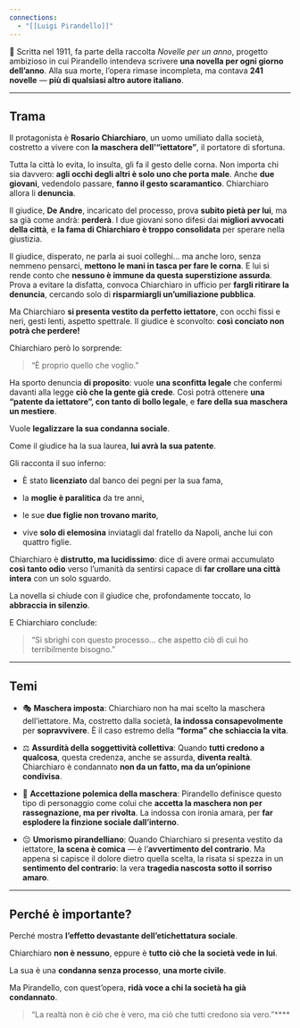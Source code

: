 ```yaml
---
connections:
  - "[[Luigi Pirandello]]"
---
```

📜 Scritta nel 1911, fa parte della raccolta _Novelle per un anno_, progetto ambizioso in cui Pirandello intendeva scrivere **una novella per ogni giorno dell’anno**. Alla sua morte, l’opera rimase incompleta, ma contava **241 novelle** — **più di qualsiasi altro autore italiano**.

---

## **Trama**

Il protagonista è **Rosario Chiarchiaro**, un uomo umiliato dalla società, costretto a vivere con **la maschera dell’“iettatore”**, il portatore di sfortuna.

Tutta la città lo evita, lo insulta, gli fa il gesto delle corna. Non importa chi sia davvero: **agli occhi degli altri è solo uno che porta male**. Anche **due giovani**, vedendolo passare, **fanno il gesto scaramantico**. Chiarchiaro allora li **denuncia**.

Il giudice, **De Andre**, incaricato del processo, prova **subito pietà per lui**, ma sa già come andrà: **perderà**. I due giovani sono difesi dai **migliori avvocati della città**, e **la fama di Chiarchiaro è troppo consolidata** per sperare nella giustizia.

Il giudice, disperato, ne parla ai suoi colleghi… ma anche loro, senza nemmeno pensarci, **mettono le mani in tasca per fare le corna**. E lui si rende conto che **nessuno è immune da questa superstizione assurda**. Prova a evitare la disfatta, convoca Chiarchiaro in ufficio per **fargli ritirare la denuncia**, cercando solo di **risparmiargli un’umiliazione pubblica**.

Ma Chiarchiaro **si presenta vestito da perfetto iettatore**, con occhi fissi e neri, gesti lenti, aspetto spettrale. Il giudice è sconvolto: **così conciato non potrà che perdere!**

Chiarchiaro però lo sorprende:

> “È proprio quello che voglio.”

Ha sporto denuncia **di proposito**: vuole **una sconfitta legale** che confermi davanti alla legge **ciò che la gente già crede**. Così potrà ottenere **una “patente da iettatore”, con tanto di bollo legale**, e **fare della sua maschera un mestiere**.

Vuole **legalizzare la sua condanna sociale**.

Come il giudice ha la sua laurea, **lui avrà la sua patente**.

Gli racconta il suo inferno:

- È stato **licenziato** dal banco dei pegni per la sua fama,
    
- la **moglie è paralitica** da tre anni,
    
- le sue **due figlie non trovano marito**,
    
- vive **solo di elemosina** inviatagli dal fratello da Napoli, anche lui con quattro figlie.

Chiarchiaro è **distrutto, ma lucidissimo**: dice di avere ormai accumulato **così tanto odio** verso l’umanità da sentirsi capace di **far crollare una città intera** con un solo sguardo.

La novella si chiude con il giudice che, profondamente toccato, lo **abbraccia in silenzio**.

E Chiarchiaro conclude:

> “Si sbrighi con questo processo… che aspetto ciò di cui ho terribilmente bisogno.”

---

## **Temi**

- 🎭 **Maschera imposta**: Chiarchiaro non ha mai scelto la maschera dell’iettatore. Ma, costretto dalla società, **la indossa consapevolmente** per **sopravvivere**. È il caso estremo della **“forma” che schiaccia la vita**.
    
- ⚖️ **Assurdità della soggettività collettiva**: Quando **tutti credono a qualcosa**, questa credenza, anche se assurda, **diventa realtà**. Chiarchiaro è condannato **non da un fatto, ma da un’opinione condivisa**.
    
- 🤡 **Accettazione polemica della maschera**: Pirandello definisce questo tipo di personaggio come colui che **accetta la maschera non per rassegnazione, ma per rivolta**. La indossa con ironia amara, per **far esplodere la finzione sociale dall’interno**.
    
- 😔 **Umorismo pirandelliano**: Quando Chiarchiaro si presenta vestito da iettatore, **la scena è comica** — è l’**avvertimento del contrario**. Ma appena si capisce il dolore dietro quella scelta, la risata si spezza in un **sentimento del contrario**: la vera **tragedia nascosta sotto il sorriso amaro**.

---

## **Perché è importante?**

Perché mostra **l’effetto devastante dell’etichettatura sociale**.

Chiarchiaro **non è nessuno**, eppure è **tutto ciò che la società vede in lui**.

La sua è una **condanna senza processo**, **una morte civile**.

Ma Pirandello, con quest’opera, **ridà voce a chi la società ha già condannato**.

> “La realtà non è ciò che è vero, ma ciò che tutti credono sia vero.”****